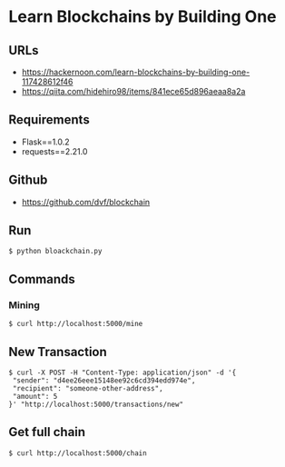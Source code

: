 # Learn Blockchains by Building One

## URLs
- https://hackernoon.com/learn-blockchains-by-building-one-117428612f46
- https://qiita.com/hidehiro98/items/841ece65d896aeaa8a2a

## Requirements

- Flask==1.0.2
- requests==2.21.0

## Github

- https://github.com/dvf/blockchain

## Run
```
$ python bloackchain.py
```

## Commands
### Mining
```
$ curl http://localhost:5000/mine
```

## New Transaction
```
$ curl -X POST -H "Content-Type: application/json" -d '{
 "sender": "d4ee26eee15148ee92c6cd394edd974e",
 "recipient": "someone-other-address",
 "amount": 5
}' "http://localhost:5000/transactions/new"
```

## Get full chain
```
$ curl http://localhost:5000/chain

```